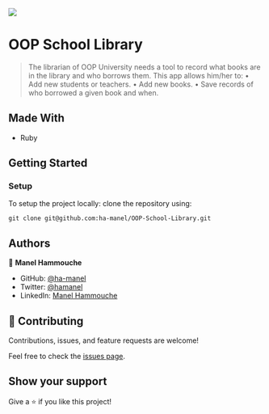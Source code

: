 ![](https://img.shields.io/badge/Microverse-blueviolet)

# OOP School Library
> The librarian of OOP University needs a tool to record what books are in the library and who borrows them. This app allows him/her to:
  > • Add new students or teachers.
  > • Add new books.
  > • Save records of who borrowed a given book and when.

## Made With

- Ruby

## Getting Started

### Setup

To setup the project locally: clone the repository using:

```
git clone git@github.com:ha-manel/OOP-School-Library.git
```

## Authors

👤 **Manel Hammouche**

- GitHub: [@ha-manel](https://github.com/ha-manel)
- Twitter: [@hamanel](https://twitter.com/ha_manel_)
- LinkedIn: [Manel Hammouche](https://www.linkedin.com/in/manel-hammouche/)


## 🤝 Contributing

Contributions, issues, and feature requests are welcome!

Feel free to check the [issues page](../../issues/).

## Show your support

Give a ⭐️ if you like this project!